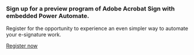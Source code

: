 <AnnouncementBlock slots="heading, text, button" variantStyleFill='outline' variantsTypePrimary='secondary' className='ms-announcement-blade'/>

### Sign up for a preview program of Adobe Acrobat Sign with embedded Power Automate.

Register for the opportunity to experience an even simpler way to automate your e-signature work.

[Register now](https://www.adobeprerelease.com/beta/D57F06A0-643A-47B3-8E8B-14C918E91739#)
